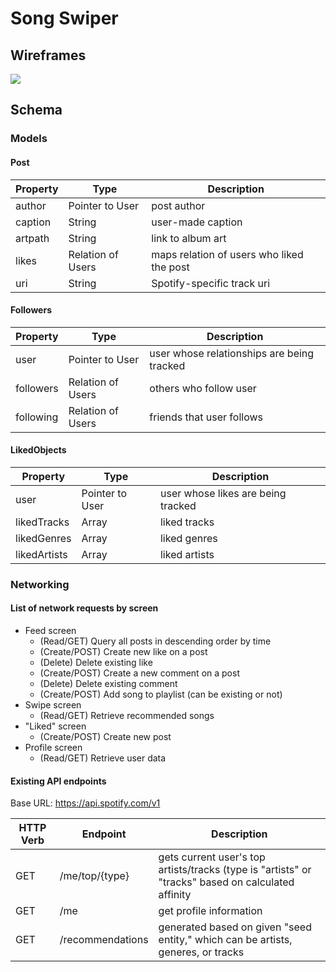 # Song Swiper


## Wireframes
![](https://i.imgur.com/4nomz5l.png)

## Schema
### Models
#### Post


| Property | Type     | Description |
| -------- | -------- | -------- |
| author | Pointer to User | post author |
| caption | String  | user-made caption |
| artpath | String | link to album art |
| likes | Relation of Users | maps relation of users who liked the post |
| uri | String | Spotify-specific track uri | 

#### Followers


| Property | Type     | Description |
| -------- | -------- | -------- |
| user | Pointer to User | user whose relationships are being tracked |
| followers | Relation of Users  | others who follow user |
| following | Relation of Users | friends that user follows |

#### LikedObjects


| Property | Type     | Description |
| -------- | -------- | -------- |
| user | Pointer to User | user whose likes are being tracked |
| likedTracks | Array  | liked tracks |
| likedGenres | Array | liked genres |
| likedArtists | Array | liked artists |

### Networking
#### List of network requests by screen

* Feed screen
    * (Read/GET) Query all posts in descending order by time
    * (Create/POST) Create new like on a post
    * (Delete) Delete existing like
    * (Create/POST) Create a new comment on a post
    * (Delete) Delete existing comment
    * (Create/POST) Add song to playlist (can be existing or not)
* Swipe screen
    * (Read/GET) Retrieve recommended songs
* "Liked" screen
    * (Create/POST) Create new post
* Profile screen
    * (Read/GET) Retrieve user data



#### Existing API endpoints
Base URL: https://api.spotify.com/v1


| HTTP Verb | Endpoint | Description |
| -------- | -------- | -------- |
| GET | /me/top/{type}     | gets current user's top artists/tracks (type is "artists" or "tracks" based on calculated affinity    |
| GET | /me | get profile information |
| GET | /recommendations | generated based on given "seed entity," which can be artists, generes, or tracks | 

